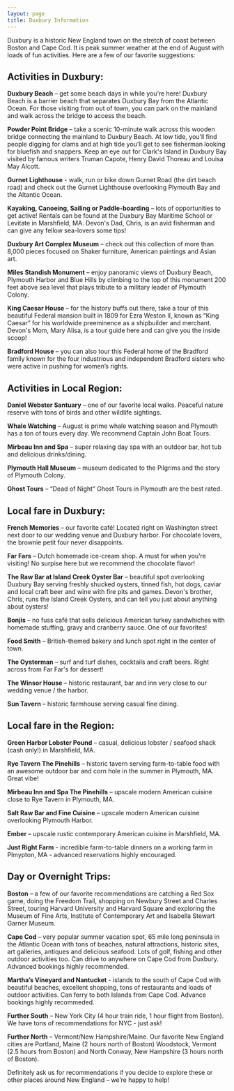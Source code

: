 ```yaml
---
layout: page
title: Duxbury Information
---
```


<!-- Text stuff -->
Duxbury is a historic New England town on the stretch of coast between Boston and Cape Cod. It is peak summer weather at the end of August with loads of fun activities. Here are a few of our favorite suggestions:  

<h2>Activities in Duxbury:</h2> 

<b>Duxbury Beach</b> – get some beach days in while you’re here! Duxbury Beach is a barrier beach that separates Duxbury Bay from the Atlantic Ocean. For those visiting from out of town, you can park on the mainland and walk across the bridge to access the beach.

<b>Powder Point Bridge</b> – take a scenic 10-minute walk across this wooden bridge connecting the mainland to Duxbury Beach. At low tide, you’ll find people digging for clams and at high tide you’ll get to see fisherman looking for bluefish and snappers. Keep an eye out for Clark's Island in Duxbury Bay visited by famous writers Truman Capote, Henry David Thoreau and Louisa May Alcott. 

<b>Gurnet Lighthouse</b> - walk, run or bike down Gurnet Road (the dirt beach road) and check out the Gurnet Lighthouse overlooking Plymouth Bay and the Altantic Ocean. 
 
<b>Kayaking, Canoeing, Sailing or Paddle-boarding</b> – lots of opportunities to get active! Rentals can be found at the Duxbury Bay Maritime School or Levitate in Marshfield, MA. Devon's Dad, Chris, is an avid fisherman and can give any fellow sea-lovers some tips!

<b>Duxbury Art Complex Museum</b> – check out this collection of more than 8,000 pieces focused on Shaker furniture, American paintings and Asian art.

<b>Miles Standish Monument</b> – enjoy panoramic views of Duxbury Beach, Plymouth Harbor and Blue Hills by climbing to the top of this monument 200 feet above sea level that plays tribute to a military leader of Plymouth Colony.

<b>King Caesar House</b> – for the history buffs out there, take a tour of this beautiful Federal mansion built in 1809 for Ezra Weston II, known as “King Caesar” for his worldwide preeminence as a shipbuilder and merchant. Devon's Mom, Mary Alisa, is a tour guide here and can give you the inside scoop! 

<b>Bradford House</b>  – you can also tour this Federal home of the Bradford family known for the four industrious and independent Bradford sisters who were active in pushing for women’s rights.


<h2>Activities in Local Region:</h2>  

<b>Daniel Webster Santuary</b> – one of our favorite local walks. Peaceful nature reserve with tons of birds and other wildlife sightings.

<b>Whale Watching</b> – August is prime whale watching season and Plymouth has a ton of tours every day. We recommend Captain John Boat Tours. 

<b>Mirbeau Inn and Spa</b> – super relaxing day spa with an outdoor bar, hot tub and delicious drinks/dining. 

<b>Plymouth Hall Museum</b> – museum dedicated to the Pilgrims and the story of Plymouth Colony.

<b>Ghost Tours</b> – “Dead of Night” Ghost Tours in Plymouth are the best rated. 

<h2>Local fare in Duxbury:</h2>

<b>French Memories</b> – our favorite café! Located right on Washington street next door to our wedding venue and Duxbury harbor. For chocolate lovers, the  brownie petit four never disappoints. 

<b>Far Fars</b> – Dutch homemade ice-cream shop. A must for when you’re visiting! No surpise here but we recommend the chocolate flavor!

<b>The Raw Bar at Island Creek Oyster Bar</b> – beautiful spot overlooking Duxbury Bay serving freshly shucked oysters, tinned fish, hot dogs, caviar and local craft beer and wine with fire pits and games. Devon's brother, Chris, runs the Island Creek Oysters, and can tell you just about anything about oysters! 

<b>Bonjis</b> – no fuss café that sells delicious American turkey sandwhiches with homemade stuffing, gravy and cranberry sauce. One of our favorites!  

<b>Food Smith</b> – British-themed bakery and lunch spot right in the center of town.

<b>The Oysterman</b> – surf and turf dishes, cocktails and craft beers. Right across from Far Far's for dessert! 

<b>The Winsor House</b> – historic restaurant, bar and inn very close to our wedding venue / the harbor.

<b>Sun Tavern</b> – historic farmhouse serving casual fine dining.


<h2>Local fare in the Region:</h2> 

<b>Green Harbor Lobster Pound</b> – casual, delicious lobster / seafood shack (cash only!) in Marshfield, MA. 

<b>Rye Tavern The Pinehills</b> – historic tavern serving farm-to-table food with an awesome outdoor bar and corn hole in the summer in Plymouth, MA. Great vibe!

<b>Mirbeau Inn and Spa The Pinehills</b> – upscale modern American cuisine close to Rye Tavern in Plymouth, MA.

<b>Salt Raw Bar and Fine Cuisine</b> – upscale modern American cuisine overlooking Plymouth Harbor.

<b>Ember</b> –  upscale rustic contemporary American cuisine in Marshfield, MA.

<b>Just Right Farm</b> - incredible farm-to-table dinners on a working farm in Plmypton, MA - advanced reservations highly encouraged. 


<h2>Day or Overnight Trips:</h2> 

<b>Boston</b> – a few of our favorite recommendations are catching a Red Sox game, doing the Freedom Trail, shopping on Newbury Street and Charles Street, touring Harvard University and Harvard Square and exploring the Museum of Fine Arts, Institute of Contemporary Art and Isabella Stewart Garner Museum.

<b>Cape Cod</b> – very popular summer vacation spot, 65 mile long peninsula in the Atlantic Ocean with tons of beaches, natural attractions, historic sites, art galleries, antiques and delicious seafood. Lots of golf, fishing and other outdoor activities too. Can drive to anywhere on Cape Cod from Duxbury. Advanced bookings highly recommended. 

<b>Martha’s Vineyard and Nantucket</b> - islands to the south of Cape Cod with beautiful beaches, excellent shopping, tons of restaurants and loads of outdoor activities. Can ferry to both Islands from Cape Cod. Advance bookings highly recommeded. 

<b>Further South</b> – New York City (4 hour train ride, 1 hour flight from Boston). We have tons of recommendations for NYC - just ask! 

<b>Further North</b> – Vermont/New Hampshire/Maine. Our favorite New England cities are Portland, Maine (2 hours north of Boston) Woodstock, Vermont (2.5 hours from Boston) and North Conway, New Hampshire (3 hours north of Boston).

Definitely ask us for recommendations if you decide to explore these or other places around New England – we’re happy to help!
